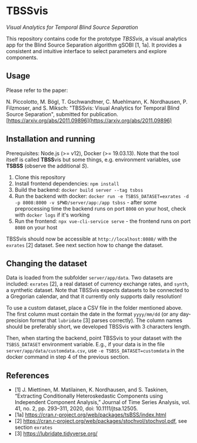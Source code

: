 # TBSSvis

_Visual Analytics for Temporal Blind Source Separation_

This repository contains code for the prototype _TBSSvis_, a visual analytics app for the Blind Source Separation algorithm gSOBI [1, 1a]. It provides a consistent and intuitive interface to select parameters and explore components.

## Usage

Please refer to the paper:

N. Piccolotto, M. Bögl, T. Gschwandtner, C. Muehlmann, K. Nordhausen, P. Filzmoser, and S. Miksch: "TBSSvis: Visual Analytics for Temporal Blind Source Separation", submitted for publication. [https://arxiv.org/abs/2011.09896](https://arxiv.org/abs/2011.09896)

## Installation and running

Prerequisites: Node.js (>= v12), Docker (>= 19.03.13). Note that the tool itself is called **TBSS**vis but some things, e.g. environment variables, use **TSBSS** (observe the additional _S_).

1. Clone this repository
2. Install frontend dependencies: `npm install`
3. Build the backend: `docker build server --tag tsbss`
3. Run the backend with docker: `docker run -e TSBSS_DATASET=exrates -d -p 8008:8000 -v $PWD/server/app:/app tsbss` - after some preprocessing time the backend runs on port `8008` on your host, check with `docker logs` if it's working
4. Run the frontend: `npx vue-cli-service serve` - the frontend runs on port `8080` on your host

TBSSvis should now be accessible at `http://localhost:8080/` with the `exrates` [2] dataset. See next section how to change the dataset.

## Changing the dataset

Data is loaded from the subfolder `server/app/data`. Two datasets are included: `exrates` [2], a real dataset of currency exchange rates, and `synth`, a synthetic dataset. Note that TBSSvis expects datasets to be connected to a Gregorian calendar, and that it currently only supports daily resolution!

To use a custom dataset, place a CSV file in the folder mentioned above. The first column must contain the date in the format `yyyy/mm/dd` (or any day-precision format that `lubridate` [3] parses correctly). The column names should be preferably short, we developed TBSSvis with 3 characters length.

Then, when starting the backend, point TBSSvis to your dataset with the `TSBSS_DATASET` environment variable. E.g., if your data is in the file `server/app/data/customdata.csv`, use  `-e TSBSS_DATASET=customdata` in the docker command in step 4 of the previous section.

## References

* [1] J. Miettinen, M. Matilainen, K. Nordhausen, and S. Taskinen, “Extracting Conditionally Heteroskedastic Components using Independent Component Analysis,” Journal of Time Series Analysis, vol. 41, no. 2, pp. 293–311, 2020, doi: 10.1111/jtsa.12505.
* [1a] https://cran.r-project.org/web/packages/tsBSS/index.html
* [2] https://cran.r-project.org/web/packages/stochvol/stochvol.pdf, see section `exrates`
* [3] https://lubridate.tidyverse.org/
